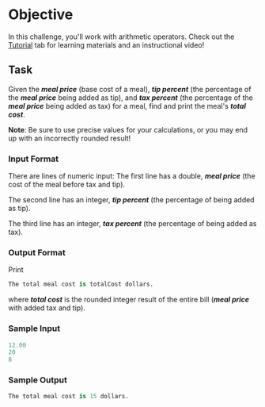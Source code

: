 # Objective 
In this challenge, you'll work with arithmetic operators. Check out the [Tutorial](https://www.hackerrank.com/challenges/30-operators/tutorial) tab for learning materials and an instructional video!

## Task 
Given the **_meal price_** (base cost of a meal), **_tip percent_** (the percentage of the **_meal price_** being added as tip), and **_tax percent_** (the percentage of the **_meal price_** being added as tax) for a meal, find and print the meal's **_total cost_**.

**Note**: 
Be sure to use precise values for your calculations, or you may end up with an incorrectly rounded result!

### Input Format

There are  lines of numeric input: 
The first line has a double, **_meal price_** (the cost of the meal before tax and tip).

The second line has an integer, **_tip percent_** (the percentage of  being added as tip). 

The third line has an integer, **_tax percent_**  (the percentage of  being added as tax).

### Output Format

Print 
```Python
The total meal cost is totalCost dollars.
```
where **_total cost_** is the rounded integer result of the entire bill (**_meal price_** with added tax and tip).

### Sample Input

```Python
12.00
20
8
```

### Sample Output

```Python
The total meal cost is 15 dollars.
```